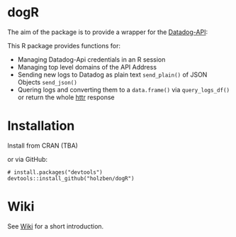 # dogR
The aim of the package is to provide a wrapper for the [Datadog-API](https://docs.datadoghq.com/api/):

This R package provides functions for:
* Managing Datadog-Api credentials in an R session
* Managing top level domains of the API Address
* Sending new logs to Datadog as plain text `send_plain()` of JSON Objects `send_json()`
* Quering logs and converting them to a `data.frame()` via `query_logs_df()` or return the whole [httr](https://httr.r-lib.org/index.html) response

# Installation
Install from CRAN (TBA)


or via GitHub:
```{r, eval=FALSE}
# install.packages("devtools")
devtools::install_github("holzben/dogR")
```

# Wiki
See [Wiki](https://github.com/holzben/dogR/wiki) for a short introduction.
